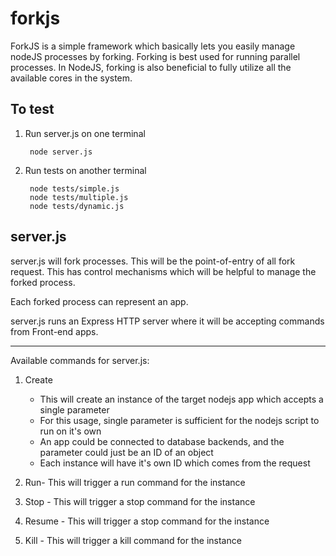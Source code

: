 forkjs
======

ForkJS is a simple framework which basically lets you easily manage nodeJS processes by forking. Forking is best used for running parallel processes. In NodeJS, forking is also beneficial to fully utilize all the available cores in the system.

To test
----

1. Run server.js on one terminal
	
		node server.js
		
2. Run tests on another terminal
		
		node tests/simple.js
		node tests/multiple.js
		node tests/dynamic.js



server.js
------------

server.js will fork processes. This will be the point-of-entry of all fork request. This has control mechanisms which will be helpful to manage the forked process.

Each forked process can represent an app. 

server.js runs an Express HTTP server where it will be accepting commands from Front-end apps.


----

Available commands for server.js:
1. Create
	- This will create an instance of the target nodejs app which accepts a single parameter
	- For this usage, single parameter is sufficient for the nodejs script to run on it's own
	- An app could be connected to database backends, and the parameter could just be an ID of an object
	- Each instance will have it's own ID which comes from the request


2. Run- This will trigger a run command for the instance
3. Stop - This will trigger a stop command for the instance
4. Resume - This will trigger a stop command for the instance
5. Kill - This will trigger a kill command for the instance